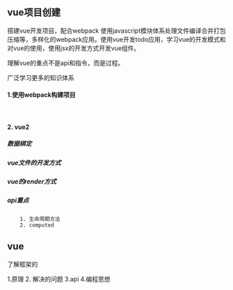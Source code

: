 ## vue项目创建

搭建vue开发项目，配合webpack 使用javascript模块体系处理文件编译合并打包压缩等，多样化的webpack应用。使用vue开发todo应用，学习vue的开发模式和对vue的使用，使用jsx的开发方式开发vue组件。

理解vue的重点不是api和指令，而是过程。

广泛学习更多的知识体系

#### 1.使用webpack构建项目

​	

#### 2. vue2

##### 	数据绑定

##### 	vue文件的开发方式

##### 	vue的render方式

##### 	api重点

		1. 生命周期方法
  		2. computed



## vue

了解框架的

1.原理 2. 解决的问题 3.api 4.编程思想















